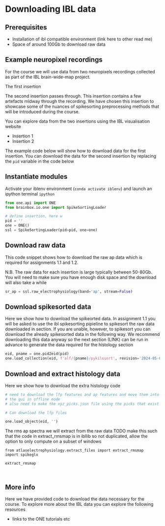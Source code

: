 # Downloading IBL data

## Prerequisites
- Installation of ibl compatible environment (link here to other read me)
- Space of around 100Gb to download raw data

## Example neuropixel recordings
For the course we will use data from two neuropixels recordings collected as part of the IBL brain-wide-map project.

The first insertion 

The second insertion passes through. This insertion contains a few artefacts midway through the recording. We have chosen
this insertion to showcase some of the nuances of spikesorting preprocessing methods that will be introduced during the course.

You can explore data from the two insertions using the IBL visualisation website
- Insertion 1
- Insertion 2

The example code below will show how to download data for the first insertion. You can download the data for the second insertion
by replacing the `pid` variable in the code below

## Instantiate modules
Activate your iblenv environment (`conda activate iblenv`) and launch an ipython terminal `ipython`
```python
from one.api import ONE
from brainbox.io.one import SpikeSortingLoader

# define insertion, here w
pid = ''
one = ONE()
ssl = SpikeSortingLoader(pid=pid, one=one)
```


## Download raw data 
This code snippet shows how to download the raw ap data which is required for assignments 1.1 and 1.2.

N.B. The raw data for each insertion is large typically between 50-80Gb. You will need to make sure you have enough disk space
and the download will also take a while
```python
sr_ap = ssl.raw_electrophysiology(band='ap', stream=False)
```

## Download spikesorted data
Here we show how to download the spikeorted data. In assignment 1.1 you will be asked to use the ibl spikesorting pipieline
to spikesort the raw data downloaded in section. If you are unable, however, to spikesort you can download the already spikesorted data 
in the following way. We recommend downloading this data anyway so the next section (LINK) can be run in advance to generate
the data required for the histology section
```python
eid, pname = one.pid2eid(pid)
one.load_collection(eid, f'alf/{pname}/pykilosort', revision='2024-05-06', download_only=True)
```

## Download and extract histology data
Here we show how to download the extra histology code
```python
# need to download the lfp features and ap features and move them into the alf collection in order to launch
# the gui in offline mode
# also need to make the xyz_picks.json file using the picks that exist on the alyx database

# Can download the lfp files

one.load_object(eid, '')

```
The rms ap spectra we will extract from the raw data
TODO make this such that the code in extract_rmsmap is in ibllib so not duplicated, allow the option to only compute
on a subset of windows
```
from atlaselectrophysiology.extract_files import extract_rmsmap
import spikeglx

extract_rmsmap



```

## More info
Here we have provided code to download the data necessary for the course. To explore more about the IBL data you can explore
the following resources
- links to the ONE tutorials etc